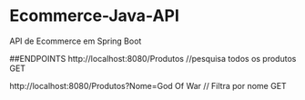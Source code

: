 # Ecommerce-Java-API
 API de Ecommerce em Spring Boot


##ENDPOINTS
http://localhost:8080/Produtos //pesquisa todos os produtos GET

http://localhost:8080/Produtos?Nome=God Of War // Filtra por nome GET

